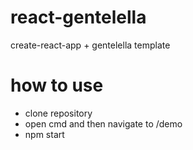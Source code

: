 # react-gentelella
create-react-app + gentelella template

# how to use
- clone repository
- open cmd and then navigate to /demo
- npm start

